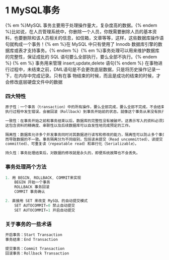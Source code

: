 # 1 MySQL事务

{% em %}MySQL 事务主要用于处理操作量大，复杂度高的数据。{% endem %}比如说，在人员管理系统中，你删除一个人员，你既需要删除人员的基本资料，也要删除和该人员相关的信息，如信箱，文章等等，这样，这些数据库操作语句就构成一个事务！
​    {% em %}在 MySQL 中只有使用了 Innodb 数据库引擎的数据库或表才支持事务。{% endem %}
​    {% em %}事务处理可以用来维护数据库的完整性，保证成批的 SQL 语句要么全部执行，要么全部不执行。{% endem %}
   {% em %} 事务用来管理 insert,update,delete 语句{% endem %}
在事物进行过程中，未结束之前，DML语句是不会更改底层数据，只是将历史操作记录一下，在内存中完成记录。只有在事
物结束的时候，而且是成功的结束的时候，才会修改底层硬盘文件中的数据

### 四大特性

```c
原子性：一个事务（transaction）中的所有操作，要么全部完成，要么全部不完成，不会结束在中间某个环节。事务在
执行过程中发生错误，会被回滚（Rollback）到事务开始前的状态，就像这个事务从来没有执行过一样。

一致性：在事务开始之前和事务结束以后，数据库的完整性没有被破坏。这表示写入的资料必须完全符合所有的预设规则，
这包含资料的精确度、串联性以及后续数据库可以自发性地完成预定的工作。

隔离性：数据库允许多个并发事务同时对其数据进行读写和修改的能力，隔离性可以防止多个事务并发执行时由于交叉执行
而导致数据的不一致。事务隔离分为不同级别，包括读未提交（Read uncommitted）、读提交（read 
committed）、可重复读（repeatable read）和串行化（Serializable）。

持久性：事务处理结束后，对数据的修改就是永久的，即便系统故障也不会丢失。
```

### 事务处理两个方法

```c
1. 用 BEGIN, ROLLBACK, COMMIT来实现
    BEGIN 开始一个事务
    ROLLBACK 事务回滚
    COMMIT 事务确认

2. 直接用 SET 来改变 MySQL 的自动提交模式
    SET AUTOCOMMIT=0 禁止自动提交
    SET AUTOCOMMIT=1 开启自动提交
```

### 关于事务的一些术语

```c
开启事务：Start Transaction
事务结束：End Transaction

提交事务：Commit Transaction
回滚事务：Rollback Transaction
```

